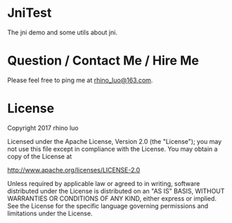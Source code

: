 # JniTest
The jni demo and some utils about jni.
# Question / Contact Me / Hire Me

Please feel free to ping me at rhino_luo@163.com.

# License
Copyright 2017 rhino luo

Licensed under the Apache License, Version 2.0 (the "License");
you may not use this file except in compliance with the License.
You may obtain a copy of the License at

   http://www.apache.org/licenses/LICENSE-2.0

Unless required by applicable law or agreed to in writing, software
distributed under the License is distributed on an "AS IS" BASIS,
WITHOUT WARRANTIES OR CONDITIONS OF ANY KIND, either express or implied.
See the License for the specific language governing permissions and
limitations under the License.
